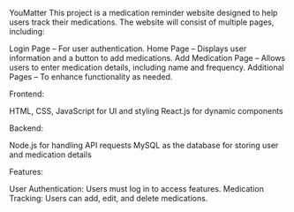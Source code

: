 YouMatter
This project is a medication reminder website designed to help users track their medications. The website will consist of multiple pages, including:

Login Page – For user authentication. Home Page – Displays user information and a button to add medications. Add Medication Page – Allows users to enter medication details, including name and frequency. Additional Pages – To enhance functionality as needed.

Frontend:

HTML, CSS, JavaScript for UI and styling React.js for dynamic components

Backend:

Node.js for handling API requests MySQL as the database for storing user and medication details

Features:

User Authentication: Users must log in to access features. Medication Tracking: Users can add, edit, and delete medications.
